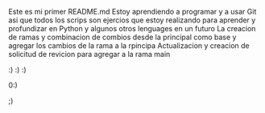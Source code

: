 Este es mi primer README.md 
Estoy aprendiendo a programar y a usar Git asi que todos los scrips son ejercios que estoy realizando para aprender y profundizar en Python y algunos otros lenguages en un futuro
La creacion de ramas y combinacion de combios desde la principal como base y agregar los cambios de la rama a la rpincipa
Actualizacion y creacion de solicitud de revicion para agregar a la rama main

:)   :)    :)

0:) 

;)